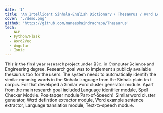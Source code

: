 ```yaml
---
date: '1'
title: 'An Intelligent Sinhala-English Dictionary / Thesaurus / Word Look-Up Tool'
cover: './demo.png'
github: 'https://github.com/maneeshaindrachapa/Thesaurus'
tech:
  - NLP
  - Python/Flask
  - Word2Vec
  - Angular
  - Ionic
---
```


This is the final year research project under BSc. in Computer Science and Engineering degree. Research goal was to implement a publicly available thesaurus tool for the users. The system needs to automatically identify the similar meaning words in the Sinhala language from the Sinhala plain text corpus. For that developed a Similar word cluster generator module. Apart from the main research goal included Language identifier module, Spell Checker Module, Pos-tagger module(Part-of-Speech), Similar word cluster generator, Word definition extractor module, Word example sentence extractor, Language translation module, Text-to-speech module.